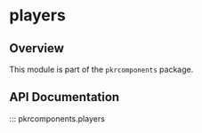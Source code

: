 # players

## Overview

This module is part of the `pkrcomponents` package.

## API Documentation

::: pkrcomponents.players
